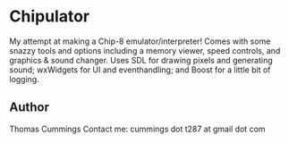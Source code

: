 # Chipulator
My attempt at making a Chip-8 emulator/interpreter! Comes with some snazzy tools and options including a memory viewer,
speed controls, and graphics & sound changer. Uses SDL for drawing pixels and generating sound; wxWidgets for UI and eventhandling;
and Boost for a little bit of logging.

## Author
Thomas Cummings
Contact me: cummings dot t287 at gmail dot com